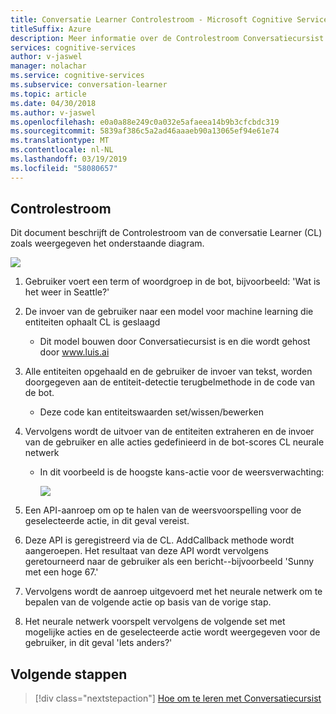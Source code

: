 ```yaml
---
title: Conversatie Learner Controlestroom - Microsoft Cognitive Services | Microsoft Docs
titleSuffix: Azure
description: Meer informatie over de Controlestroom Conversatiecursist.
services: cognitive-services
author: v-jaswel
manager: nolachar
ms.service: cognitive-services
ms.subservice: conversation-learner
ms.topic: article
ms.date: 04/30/2018
ms.author: v-jaswel
ms.openlocfilehash: e0a0a88e249c0a032e5afaeea14b9b3cfcbdc319
ms.sourcegitcommit: 5839af386c5a2ad46aaaeb90a13065ef94e61e74
ms.translationtype: MT
ms.contentlocale: nl-NL
ms.lasthandoff: 03/19/2019
ms.locfileid: "58080657"
---
```

## <a name="control-flow"></a>Controlestroom

Dit document beschrijft de Controlestroom van de conversatie Learner (CL) zoals weergegeven het onderstaande diagram.

![](media/controlflow.PNG)

1. Gebruiker voert een term of woordgroep in de bot, bijvoorbeeld: 'Wat is het weer in Seattle?'
1. De invoer van de gebruiker naar een model voor machine learning die entiteiten ophaalt CL is geslaagd
   - Dit model bouwen door Conversatiecursist is en die wordt gehost door www.luis.ai
1. Alle entiteiten opgehaald en de gebruiker de invoer van tekst, worden doorgegeven aan de entiteit-detectie terugbelmethode in de code van de bot.
    - Deze code kan entiteitswaarden set/wissen/bewerken
1. Vervolgens wordt de uitvoer van de entiteiten extraheren en de invoer van de gebruiker en alle acties gedefinieerd in de bot-scores CL neurale netwerk
   - In dit voorbeeld is de hoogste kans-actie voor de weersverwachting:

     ![](media/controlflow_forecast.PNG)

1. Een API-aanroep om op te halen van de weersvoorspelling voor de geselecteerde actie, in dit geval vereist. 
1. Deze API is geregistreerd via de CL. AddCallback methode wordt aangeroepen.  Het resultaat van deze API wordt vervolgens geretourneerd naar de gebruiker als een bericht--bijvoorbeeld 'Sunny met een hoge 67.'
1. Vervolgens wordt de aanroep uitgevoerd met het neurale netwerk om te bepalen van de volgende actie op basis van de vorige stap.
1. Het neurale netwerk voorspelt vervolgens de volgende set met mogelijke acties en de geselecteerde actie wordt weergegeven voor de gebruiker, in dit geval 'Iets anders?'

## <a name="next-steps"></a>Volgende stappen

> [!div class="nextstepaction"]
> [Hoe om te leren met Conversatiecursist](./how-to-teach-cl.md)
